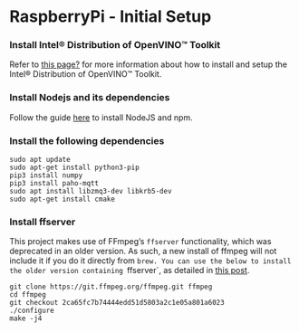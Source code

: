 # RaspberryPi - Initial Setup

### Install Intel® Distribution of OpenVINO™ Toolkit

Refer to [this page?](https://docs.openvinotoolkit.org/latest/_docs_install_guides_installing_openvino_raspbian.html) for more information about how to install and setup the Intel® Distribution of OpenVINO™ Toolkit.


### Install Nodejs and its dependencies

Follow the guide [here](https://www.instructables.com/id/Install-Nodejs-and-Npm-on-Raspberry-Pi/) to install NodeJS and npm.

### Install the following dependencies

```
sudo apt update
sudo apt-get install python3-pip
pip3 install numpy
pip3 install paho-mqtt
sudo apt install libzmq3-dev libkrb5-dev
sudo apt-get install cmake
```


### Install ffserver
This project makes use of FFmpeg’s `ffserver` functionality, which was deprecated in an older version. As such, a new install of ffmpeg will not include it if you do it directly from `brew. You can use the below to install the older version containing `ffserver`, as detailed in [this post](https://superuser.com/questions/1296377/why-am-i-getting-an-unable-to-find-a-suitable-output-format-for-http-localho/1297419#1297419).

```
git clone https://git.ffmpeg.org/ffmpeg.git ffmpeg
cd ffmpeg
git checkout 2ca65fc7b74444edd51d5803a2c1e05a801a6023
./configure
make -j4
```